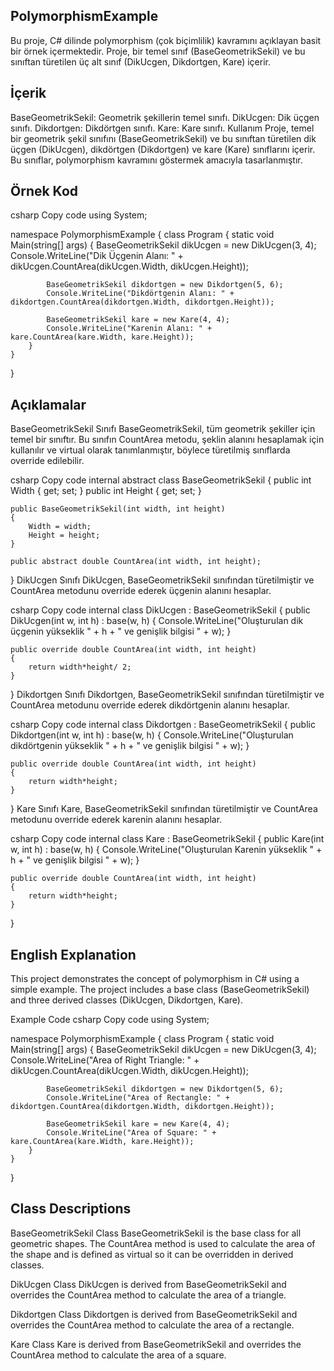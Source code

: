 ## PolymorphismExample
Bu proje, C# dilinde polymorphism (çok biçimlilik) kavramını açıklayan basit bir örnek içermektedir. Proje, bir temel sınıf (BaseGeometrikSekil) ve bu sınıftan türetilen üç alt sınıf (DikUcgen, Dikdortgen, Kare) içerir.

## İçerik
BaseGeometrikSekil: Geometrik şekillerin temel sınıfı.
DikUcgen: Dik üçgen sınıfı.
Dikdortgen: Dikdörtgen sınıfı.
Kare: Kare sınıfı.
Kullanım
Proje, temel bir geometrik şekil sınıfını (BaseGeometrikSekil) ve bu sınıftan türetilen dik üçgen (DikUcgen), dikdörtgen (Dikdortgen) ve kare (Kare) sınıflarını içerir. Bu sınıflar, polymorphism kavramını göstermek amacıyla tasarlanmıştır.

## Örnek Kod
csharp
Copy code
using System;

namespace PolymorphismExample
{
    class Program
    {
        static void Main(string[] args)
        {
            BaseGeometrikSekil dikUcgen = new DikUcgen(3, 4);
            Console.WriteLine("Dik Üçgenin Alanı: " + dikUcgen.CountArea(dikUcgen.Width, dikUcgen.Height));

            BaseGeometrikSekil dikdortgen = new Dikdortgen(5, 6);
            Console.WriteLine("Dikdörtgenin Alanı: " + dikdortgen.CountArea(dikdortgen.Width, dikdortgen.Height));

            BaseGeometrikSekil kare = new Kare(4, 4);
            Console.WriteLine("Karenin Alanı: " + kare.CountArea(kare.Width, kare.Height));
        }
    }
}
## Açıklamalar
BaseGeometrikSekil Sınıfı
BaseGeometrikSekil, tüm geometrik şekiller için temel bir sınıftır. Bu sınıfın CountArea metodu, şeklin alanını hesaplamak için kullanılır ve virtual olarak tanımlanmıştır, böylece türetilmiş sınıflarda override edilebilir.

csharp
Copy code
internal abstract class BaseGeometrikSekil
{
    public int Width { get; set; }
    public int Height { get; set; }

    public BaseGeometrikSekil(int width, int height)
    {
        Width = width;
        Height = height;
    }

    public abstract double CountArea(int width, int height);
    
}
DikUcgen Sınıfı
DikUcgen, BaseGeometrikSekil sınıfından türetilmiştir ve CountArea metodunu override ederek üçgenin alanını hesaplar.

csharp
Copy code
internal class DikUcgen : BaseGeometrikSekil
{
    public DikUcgen(int w, int h) : base(w, h)
    {
        Console.WriteLine("Oluşturulan dik üçgenin yükseklik " + h + " ve genişlik bilgisi " + w);
    }

    public override double CountArea(int width, int height)
    {
        return width*height/ 2;
    }
}
Dikdortgen Sınıfı
Dikdortgen, BaseGeometrikSekil sınıfından türetilmiştir ve CountArea metodunu override ederek dikdörtgenin alanını hesaplar.

csharp
Copy code
internal class Dikdortgen : BaseGeometrikSekil
{
    public Dikdortgen(int w, int h) : base(w, h)
    {
        Console.WriteLine("Oluşturulan dikdörtgenin yükseklik " + h + " ve genişlik bilgisi " + w);
    }

    public override double CountArea(int width, int height)
    {
        return width*height;
    }
}
Kare Sınıfı
Kare, BaseGeometrikSekil sınıfından türetilmiştir ve CountArea metodunu override ederek karenin alanını hesaplar.

csharp
Copy code
internal class Kare : BaseGeometrikSekil
{
    public Kare(int w, int h) : base(w, h)
    {
        Console.WriteLine("Oluşturulan Karenin yükseklik " + h + " ve genişlik bilgisi " + w);
    }

    public override double CountArea(int width, int height)
    {
        return width*height;
    }
}

## English Explanation
This project demonstrates the concept of polymorphism in C# using a simple example. The project includes a base class (BaseGeometrikSekil) and three derived classes (DikUcgen, Dikdortgen, Kare).

Example Code
csharp
Copy code
using System;

namespace PolymorphismExample
{
    class Program
    {
        static void Main(string[] args)
        {
            BaseGeometrikSekil dikUcgen = new DikUcgen(3, 4);
            Console.WriteLine("Area of Right Triangle: " + dikUcgen.CountArea(dikUcgen.Width, dikUcgen.Height));

            BaseGeometrikSekil dikdortgen = new Dikdortgen(5, 6);
            Console.WriteLine("Area of Rectangle: " + dikdortgen.CountArea(dikdortgen.Width, dikdortgen.Height));

            BaseGeometrikSekil kare = new Kare(4, 4);
            Console.WriteLine("Area of Square: " + kare.CountArea(kare.Width, kare.Height));
        }
    }
}
## Class Descriptions
BaseGeometrikSekil Class
BaseGeometrikSekil is the base class for all geometric shapes. The CountArea method is used to calculate the area of the shape and is defined as virtual so it can be overridden in derived classes.

DikUcgen Class
DikUcgen is derived from BaseGeometrikSekil and overrides the CountArea method to calculate the area of a triangle.

Dikdortgen Class
Dikdortgen is derived from BaseGeometrikSekil and overrides the CountArea method to calculate the area of a rectangle.

Kare Class
Kare is derived from BaseGeometrikSekil and overrides the CountArea method to calculate the area of a square.

